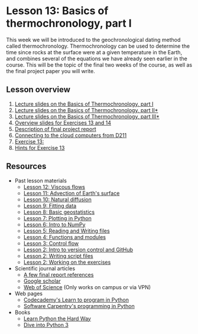 # Lesson 13: Basics of thermochronology, part I
This week we will be introduced to the geochronological dating method called thermochronology.
Thermochronology can be used to determine the time since rocks at the surface were at a given temperature in the Earth, and combines several of the equations we have already seen earlier in the course.
This will be the topic of the final two weeks of the course, as well as the final project paper you will write.

## Lesson overview

1. [Lecture slides on the Basics of Thermochronology, part I](Lesson/)
2. [Lecture slides on the Basics of Thermochronology, part II\*](Lesson/)
3. [Lecture slides on the Basics of Thermochronology, part III\*](Lesson/)
4. [Overview slides for Exercises 13 and 14](Lesson/)
5. [Description of final project report](Final-report.md)
6. [Connecting to the cloud computers from D211](Lesson/connecting-to-cloud.md)
7. [Exercise 13: ]()
8. [Hints for Exercise 13](Lesson/hints.md)

## Resources
- Past lesson materials
  - [Lesson 12: Viscous flows](https://github.com/Intro-Quantitative-Geology/Lesson-12-Viscous-flows)
  - [Lesson 11: Advection of Earth's surface](https://github.com/Intro-Quantitative-Geology/Lesson-11-Advection-of-Earths-surface)
  - [Lesson 10: Natural diffusion](https://github.com/Intro-Quantitative-Geology/Lesson-10-Natural-diffusion)
  - [Lesson 9: Fitting data](https://github.com/Intro-Quantitative-Geology/Lesson-9-Fitting-data)
  - [Lesson 8: Basic geostatistics](https://github.com/Intro-Quantitative-Geology/Lesson-8-Basic-geostatistics)
  - [Lesson 7: Plotting in Python](https://github.com/Python-for-geo-people/Lesson-7-Plotting)
  - [Lesson 6: Intro to NumPy](https://github.com/Python-for-geo-people/Lesson-6-Intro-to-NumPy/blob/master/Lesson/intro-to-numpy.md)
  - [Lesson 5: Reading and Writing files](https://github.com/Python-for-geo-people/Lesson-5-Reading-Writing)
  - [Lesson 4: Functions and modules](https://github.com/Python-for-geo-people/Functions-and-modules)
  - [Lesson 3: Control flow](https://github.com/Python-for-geo-people/Control-flow)
  - [Lesson 2: Intro to version control and GitHub](https://github.com/Python-for-geo-people/Diving-into-Python/tree/master/Lesson/intro-to-GitHub.md)
  - [Lesson 2: Writing script files](https://github.com/Python-for-geo-people/Diving-into-Python/tree/master/Lesson/writing-scripts.md)
  - [Lesson 2: Working on the exercises](https://github.com/Python-for-geo-people/Diving-into-Python/tree/master/Lesson/working-on-assignment.md)
- Scientific journal articles
  - [A few final report references](https://moodle.helsinki.fi/course/view.php?id=12453#section-4)
  - [Google scholar](https://scholar.google.fi/)
  - [Web of Science](https://webofknowledge.com) (Only works on campus or via VPN)
- Web pages
  - [Codecademy's Learn to program in Python](https://www.codecademy.com/learn/python)
  - [Software Carpentry's programming in Python](https://swcarpentry.github.io/python-novice-inflammation/)
- Books
  - [Learn Python the Hard Way](http://learnpythonthehardway.org/book/)
  - [Dive into Python 3](http://www.diveinto.org/python3/)
